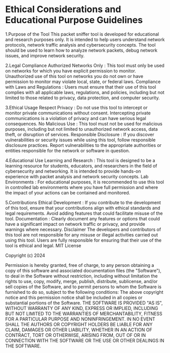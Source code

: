 # Ethical Considerations and Educational Purpose Guidelines

1.Purpose of the Tool
This packet sniffer tool is developed for educational and research purposes only. It is intended to help users understand network protocols, network traffic analysis and cybersecurity concepts. The tool should be used to learn how to analyze network packets, debug network issues, and improve network security.

2.Legal Compliance
Authorized Networks Only : This tool must only be used on networks for which you have explicit permission to monitor. Unauthorized use of this tool on networks you do not own or have permission to monitor may violate local, state, or federal laws.
Compliance with Laws and Regulations : Users must ensure that their use of this tool complies with all applicable laws, regulations, and policies, including but not limited to those related to privacy, data protection, and computer security.

3.Ethical Usage
 Respect Privacy : Do not use this tool to intercept or monitor private communications without consent. Intercepting private communications is a violation of privacy and can have serious legal consequences.
No Malicious Use : This tool must not be used for malicious purposes, including but not limited to unauthorized network access, data theft, or disruption of services.
Responsible Disclosure : If you discover vulnerabilities or security issues while using this tool, follow responsible disclosure practices. Report vulnerabilities to the appropriate authorities or entities responsible for the network or software in question.

4.Educational Use
Learning and Research : This tool is designed to be a learning resource for students, educators, and researchers in the field of cybersecurity and networking. It is intended to provide hands-on experience with packet analysis and network security concepts.
Lab Environments : For educational purposes, it is recommended to use this tool in controlled lab environments where you have full permission and where the impact of your actions can be contained and monitored.

5.Contributions
Ethical Development : If you contribute to the development of this tool, ensure that your contributions align with ethical standards and legal requirements. Avoid adding features that could facilitate misuse of the tool.
Documentation : Clearly document any features or options that could have a significant impact on network traffic or privacy, and provide warnings where necessary.
Disclaimer
The developers and contributors of this tool are not responsible for any misuse or illegal activities carried out using this tool. Users are fully responsible for ensuring that their use of the tool is ethical and legal.
MIT License

Copyright (c) 2024

Permission is hereby granted, free of charge, to any person obtaining a copy of this software and associated documentation files (the "Software"), to deal in the Software without restriction, including without limitation the rights to use, copy, modify, merge, publish, distribute, sublicense, and/or sell copies of the Software, and to permit persons to whom the Software is furnished to do so, subject to the following conditions:
The above copyright notice and this permission notice shall be included in all copies or substantial portions of the Software.
THE SOFTWARE IS PROVIDED "AS IS", WITHOUT WARRANTY OF ANY KIND, EXPRESS OR IMPLIED, INCLUDING BUT NOT LIMITED TO THE WARRANTIES OF MERCHANTABILITY, FITNESS FOR A PARTICULAR PURPOSE AND NONINFRINGEMENT. IN NO EVENT SHALL THE AUTHORS OR COPYRIGHT HOLDERS BE LIABLE FOR ANY CLAIM, DAMAGES OR OTHER LIABILITY, WHETHER IN AN ACTION OF CONTRACT, TORT OR OTHERWISE, ARISING FROM, OUT OF OR IN CONNECTION WITH THE SOFTWARE OR THE USE OR OTHER DEALINGS IN THE SOFTWARE.
